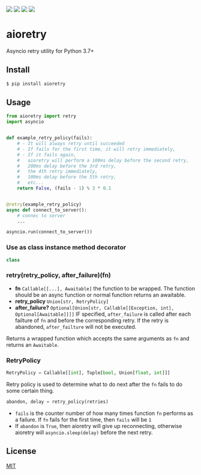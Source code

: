 [![](https://travis-ci.org/kaelzhang/python-aioretry.svg?branch=master)](https://travis-ci.org/kaelzhang/python-aioretry)
[![](https://codecov.io/gh/kaelzhang/python-aioretry/branch/master/graph/badge.svg)](https://codecov.io/gh/kaelzhang/python-aioretry)
[![](https://img.shields.io/pypi/v/aioretry.svg)](https://pypi.org/project/aioretry/)
[![](https://img.shields.io/pypi/l/aioretry.svg)](https://github.com/kaelzhang/python-aioretry)

# aioretry

Asyncio retry utility for Python 3.7+

## Install

```sh
$ pip install aioretry
```

## Usage

```py
from aioretry import retry
import asyncio


def example_retry_policy(fails):
    # - It will always retry until succeeded
    # - If fails for the first time, it will retry immediately,
    # - If it fails again,
    #   aioretry will perform a 100ms delay before the second retry,
    #   200ms delay before the 3rd retry,
    #   the 4th retry immediately,
    #   100ms delay before the 5th retry,
    #   etc...
    return False, (fails - 1) % 3 * 0.1


@retry(example_retry_policy)
async def connect_to_server():
    # connec to server
    ...

asyncio.run(connect_to_server())
```

### Use as class instance method decorator

```py
class
```

### retry(retry_policy, after_failure)(fn)

- **fn** `Callable[[...], Awaitable]` the function to be wrapped. The function should be an async function or normal function returns an awaitable.
- **retry_policy** `Union[str, RetryPolicy]`
- **after_failure?** `Optional[Union[str, Callable[[Exception, int], Optional[Awaitable]]]]` IF specified, `after_failure` is called after each failture of `fn` and before the corresponding retry. If the retry is abandoned, `after_failture` will not be executed.

Returns a wrapped function which accepts the same arguments as `fn` and returns an `Awaitable`.

### RetryPolicy

```py
RetryPolicy = Callable[[int], Tuple[bool, Union[float, int]]]
```

Retry policy is used to determine what to do next after the `fn` fails to do some certain thing.

```py
abandon, delay = retry_policy(retries)
```

- `fails` is the counter number of how many times function `fn` performs as a failure. If `fn` fails for the first time, then `fails` will be `1`
- If `abandon` is `True`, then aioretry will give up reconnecting, otherwise aioretry will `asyncio.sleep(delay)` before the next retry.

## License

[MIT](LICENSE)

